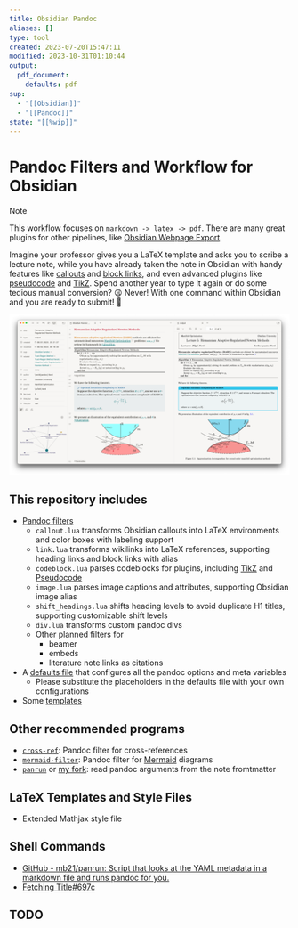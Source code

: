 ```yaml
---
title: Obsidian Pandoc
aliases: []
type: tool
created: 2023-07-20T15:47:11
modified: 2023-10-31T01:10:44
output:
  pdf_document:
    defaults: pdf
sup:
  - "[[Obsidian]]"
  - "[[Pandoc]]"
state: "[[%wip]]"
---
```


# Pandoc Filters and Workflow for Obsidian

> [!NOTE]
> This workflow focuses on `markdown -> latex -> pdf`. There are many great plugins for other pipelines, like [Obsidian Webpage Export](https://github.com/KosmosisDire/obsidian-webpage-export).

Imagine your professor gives you a LaTeX template and asks you to scribe a lecture note, while you have already taken the note in Obsidian with handy features like [callouts](https://help.obsidian.md/Editing+and+formatting/Callouts) and [block links](https://help.obsidian.md/Linking+notes+and+files/Internal+links#Link+to+a+block+in+a+note), and even advanced plugins like [pseudocode](https://github.com/ytliu74/obsidian-pseudocode) and [TikZ](https://github.com/artisticat1/obsidian-tikzjax). Spend another year to type it again or do some tedious manual conversion? 😩 Never! With one command within Obsidian and you are ready to submit! 🥳

![generated PDF viewed within Obsidian](https://raw.githubusercontent.com/zcysxy/Figurebed/master/img/obsidian-pandoc.png)

## This repository includes

- [Pandoc filters](https://pandoc.org/lua-filters.html)
    - `callout.lua` transforms Obsidian callouts into LaTeX environments and color boxes with labeling support
    - `link.lua` transforms wikilinks into LaTeX references, supporting heading links and block links with alias
    - `codeblock.lua` parses codeblocks for plugins, including [TikZ](https://github.com/artisticat1/obsidian-tikzjax) and [Pseudocode](https://github.com/ytliu74/obsidian-pseudocode#use-in-block-preamble)
    - `image.lua` parses image captions and attributes, supporting Obsidian image alias
    - `shift_headings.lua` shifts heading levels to avoid duplicate H1 titles, supporting customizable shift levels
    - `div.lua` transforms custom pandoc divs
    - Other planned filters for
        - beamer
        - embeds
        - literature note links as citations
- A [defaults file](https://pandoc.org/MANUAL.html#defaults-files) that configures all the pandoc options and meta variables
    - Please substitute the placeholders in the defaults file with your own configurations
- Some [templates](https://pandoc.org/MANUAL.html#templates)

## Other recommended programs

- [`cross-ref`](https://github.com/lierdakil/pandoc-crossref): Pandoc filter for cross-references
- [`mermaid-filter`](https://github.com/raghur/mermaid-filter): Pandoc filter for [Mermaid](https://mermaid-js.github.io/mermaid/#/) diagrams
- [`panrun`](https://github.com/mb21/panrun) or [my fork](https://github.com/zcysxy/panrun): read pandoc arguments from the note fromtmatter

## LaTeX Templates and Style Files

- Extended Mathjax style file

## Shell Commands

- [GitHub - mb21/panrun: Script that looks at the YAML metadata in a markdown file and runs pandoc for you.](https://github.com/mb21/panrun)
- [Fetching Title#697c](https://github.com/jgm/pandoc/issues/4627)

## TODO
